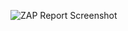 ![ZAP Report Screenshot](https://github.com/user-attachments/assets/b1630a4b-f1e7-43bc-88f1-3deb562dc27f)

